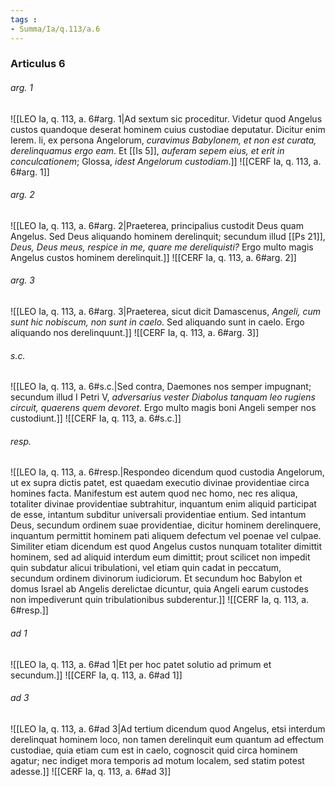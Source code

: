 ```yaml
---
tags : 
- Summa/Ia/q.113/a.6
---
```


### Articulus 6

###### arg. 1
![[LEO Ia, q. 113, a. 6#arg. 1|Ad sextum sic proceditur. Videtur quod Angelus custos quandoque deserat hominem cuius custodiae deputatur. Dicitur enim Ierem. li, ex persona Angelorum, *curavimus Babylonem, et non est curata, derelinquamus ergo eam*. Et [[Is 5]], *auferam sepem eius, et erit in conculcationem*; Glossa, *idest Angelorum custodiam*.]]
![[CERF Ia, q. 113, a. 6#arg. 1]]

###### arg. 2
![[LEO Ia, q. 113, a. 6#arg. 2|Praeterea, principalius custodit Deus quam Angelus. Sed Deus aliquando hominem derelinquit; secundum illud [[Ps 21]], *Deus, Deus meus, respice in me, quare me dereliquisti?* Ergo multo magis Angelus custos hominem derelinquit.]]
![[CERF Ia, q. 113, a. 6#arg. 2]]

###### arg. 3
![[LEO Ia, q. 113, a. 6#arg. 3|Praeterea, sicut dicit Damascenus, *Angeli, cum sunt hic nobiscum, non sunt in caelo*. Sed aliquando sunt in caelo. Ergo aliquando nos derelinquunt.]]
![[CERF Ia, q. 113, a. 6#arg. 3]]

###### s.c.
![[LEO Ia, q. 113, a. 6#s.c.|Sed contra, Daemones nos semper impugnant; secundum illud I Petri V, *adversarius vester Diabolus tanquam leo rugiens circuit, quaerens quem devoret*. Ergo multo magis boni Angeli semper nos custodiunt.]]
![[CERF Ia, q. 113, a. 6#s.c.]]

###### resp.
![[LEO Ia, q. 113, a. 6#resp.|Respondeo dicendum quod custodia Angelorum, ut ex supra dictis patet, est quaedam executio divinae providentiae circa homines facta. Manifestum est autem quod nec homo, nec res aliqua, totaliter divinae providentiae subtrahitur, inquantum enim aliquid participat de esse, intantum subditur universali providentiae entium. Sed intantum Deus, secundum ordinem suae providentiae, dicitur hominem derelinquere, inquantum permittit hominem pati aliquem defectum vel poenae vel culpae. Similiter etiam dicendum est quod Angelus custos nunquam totaliter dimittit hominem, sed ad aliquid interdum eum dimittit; prout scilicet non impedit quin subdatur alicui tribulationi, vel etiam quin cadat in peccatum, secundum ordinem divinorum iudiciorum. Et secundum hoc Babylon et domus Israel ab Angelis derelictae dicuntur, quia Angeli earum custodes non impediverunt quin tribulationibus subderentur.]]
![[CERF Ia, q. 113, a. 6#resp.]]

###### ad 1
![[LEO Ia, q. 113, a. 6#ad 1|Et per hoc patet solutio ad primum et secundum.]]
![[CERF Ia, q. 113, a. 6#ad 1]]

###### ad 3
![[LEO Ia, q. 113, a. 6#ad 3|Ad tertium dicendum quod Angelus, etsi interdum derelinquat hominem loco, non tamen derelinquit eum quantum ad effectum custodiae, quia etiam cum est in caelo, cognoscit quid circa hominem agatur; nec indiget mora temporis ad motum localem, sed statim potest adesse.]]
![[CERF Ia, q. 113, a. 6#ad 3]]

